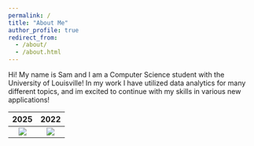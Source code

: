 ```yaml
---
permalink: /
title: "About Me"
author_profile: true
redirect_from: 
  - /about/
  - /about.html
---
```


Hi! My name is Sam and I am a Computer Science student with the University of Louisville! In my work I have utilized data analytics for many different topics, and im excited to continue with my skills in various new applications!

2025               |  2022
:-------------------------:|:-------------------------:
![](IMG_4462.png)  |  ![](IMG_4862.png)
